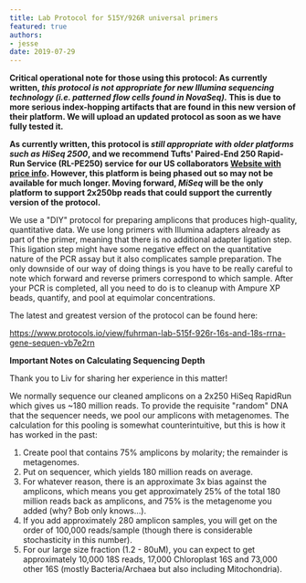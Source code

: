 ```yaml
---
title: Lab Protocol for 515Y/926R universal primers
featured: true
authors:
- jesse
date: 2019-07-29
---
```


**Critical operational note for those using this protocol: As currently written, *this protocol is not appropriate for new Illumina sequencing technology (i.e. patterned flow cells found in NovaSeq).* This is due to more serious index-hopping artifacts that are found in this new version of their platform. We will upload an updated protocol as soon as we have fully tested it.**

**As currently written, this protocol is *still appropriate with older platforms such as HiSeq 2500*, and we recommend Tufts' Paired-End 250 Rapid-Run Service (RL-PE250) service for our US collaborators [Website with price info](http://tucf-genomics.tufts.edu/home/illumina_hiseq2500). However, this platform is being phased out so may not be available for much longer. Moving forward, *MiSeq* will be the only platform to support 2x250bp reads that could support the currently version of the protocol.**

We use a "DIY" protocol for preparing amplicons that produces high-quality, quantitative data. We use long primers with Illumina adapters already as part of the primer, meaning that there is no additional adapter ligation step. This ligation step might have some negative effect on the quantitative nature of the PCR assay but it also complicates sample preparation. The only downside of our way of doing things is you have to be really careful to note which forward and reverse primers correspond to which sample. After your PCR is completed, all you need to do is to cleanup with Ampure XP beads, quantify, and pool at equimolar concentrations.

The latest and greatest version of the protocol can be found here:

https://www.protocols.io/view/fuhrman-lab-515f-926r-16s-and-18s-rrna-gene-sequen-vb7e2rn

**Important Notes on Calculating Sequencing Depth**

Thank you to Liv for sharing her experience in this matter!

We normally sequence our cleaned amplicons on a 2x250 HiSeq RapidRun which gives us ~180 million reads. To provide the requisite "random" DNA that the sequencer needs, we pool our amplicons with metagenomes. The calculation for this pooling is somewhat counterintuitive, but this is how it has worked in the past:

1. Create pool that contains 75% amplicons by molarity; the remainder is metagenomes.
2. Put on sequencer, which yields 180 million reads on average.
3. For whatever reason, there is an approximate 3x bias against the amplicons, which means you get approximately 25% of the total 180 million reads back as amplicons, and 75% is the metagenome you added (why? Bob only knows...).
4. If you add approximately 280 amplicon samples, you will get on the order of 100,000 reads/sample (though there is considerable stochasticity in this number).
5. For our large size fraction (1.2 - 80uM), you can expect to get approximately 10,000 18S reads, 17,000 Chloroplast 16S and 73,000 other 16S (mostly Bacteria/Archaea but also including Mitochondria).
